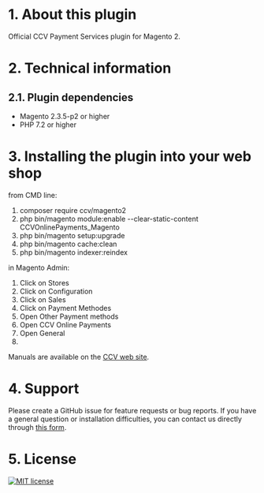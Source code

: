 # 1. About this plugin

Official CCV Payment Services plugin for Magento 2.

# 2. Technical information

## 2.1. Plugin dependencies

- Magento 2.3.5-p2 or higher
- PHP 7.2 or higher

# 3. Installing the plugin into your web shop

from CMD line:
1. composer require ccv/magento2
2. php bin/magento module:enable --clear-static-content CCVOnlinePayments_Magento
3. php bin/magento setup:upgrade
4. php bin/magento cache:clean
5. php bin/magento indexer:reindex

in Magento Admin:

1. Click on Stores
2. Click on Configuration
3. Click on Sales
4. Click on Payment Methodes
5. Open Other Payment methods
6. Open  CCV Online Payments
7. Open General
8. 

Manuals are available on the [CCV web site](https://www.ccv.eu/nl/service/support/handleidingen).

# 4. Support

Please create a GitHub issue for feature requests or bug reports. If you have a general question or installation difficulties, you can contact us directly through [this form](https://www.ccv.eu/nl/betaaloplossingen/betaaloplossingen-online/online-payments-voor-developers). 

# 5. License

[![MIT license](https://img.shields.io/github/license/CCV/ccvonlinepayments-magento2)](https://github.com/CCV/ccvonlinepayments-magento2/blob/master/LICENSE.txt)
